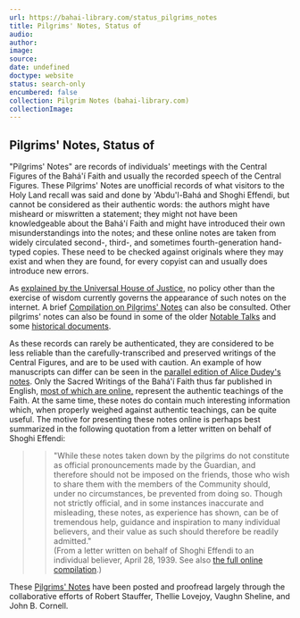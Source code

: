 ```yaml
---
url: https://bahai-library.com/status_pilgrims_notes
title: Pilgrims' Notes, Status of
audio: 
author: 
image: 
source: 
date: undefined
doctype: website
status: search-only
encumbered: false
collection: Pilgrim Notes (bahai-library.com)
collectionImage: 
---
```



## Pilgrims' Notes, Status of


"Pilgrims' Notes" are records of individuals' meetings with the Central Figures of the Bahá'í Faith and usually the recorded speech of the Central Figures. These Pilgrims' Notes are unofficial records of what visitors to the Holy Land recall was said and done by 'Abdu'l-Bahá and Shoghi Effendi, but cannot be considered as their authentic words: the authors might have misheard or miswritten a statement; they might not have been knowledgeable about the Bahá'í Faith and might have introduced their own misunderstandings into the notes; and these online notes are taken from widely circulated second-, third-, and sometimes fourth-generation hand-typed copies. These need to be checked against originals where they may exist and when they are found, for every copyist can and usually does introduce new errors.

As [explained by the Universal House of Justice,](http://bahai-library.com/uhj_pilgrims_notes_online) no policy other than the exercise of wisdom currently governs the appearance of such notes on the internet. A brief [Compilation on Pilgrims' Notes](http://bahai-library.com/compilation_pilgrims_notes) can also be consulted. Other pilgrims' notes can also be found in some of the older [Notable Talks](https://bahai-library.com/Talks) and some [historical documents](https://bahai-library.com/Histories).

As these records can rarely be authenticated, they are considered to be less reliable than the carefully-transcribed and preserved writings of the Central Figures, and are to be used with caution. An example of how manuscripts can differ can be seen in the [parallel edition of Alice Dudey's notes](http://bahai-library.com/dudley_notes_parallel_edition). Only the Sacred Writings of the Bahá'í Faith thus far published in English, [most of which are online,](https://bahai-library.com/Writings) represent the authentic teachings of the Faith. At the same time, these notes do contain much interesting information which, when properly weighed against authentic teachings, can be quite useful. The motive for presenting these notes online is perhaps best summarized in the following quotation from a letter written on behalf of Shoghi Effendi:

> > "While these notes taken down by the pilgrims do not constitute as official pronouncements made by the Guardian, and therefore should not be imposed on the friends, those who wish to share them with the members of the Community should, under no circumstances, be prevented from doing so. Though not strictly official, and in some instances inaccurate and misleading, these notes, as experience has shown, can be of tremendous help, guidance and inspiration to many individual believers, and their value as such should therefore be readily admitted."  
> > (From a letter written on behalf of Shoghi Effendi to an individual believer, April 28, 1939. See also [the full online compilation](http://bahai-library.com/compilation_pilgrims_notes).)

These [Pilgrims' Notes](https://bahai-library.com/Pilgrims) have been posted and proofread largely through the collaborative efforts of Robert Stauffer, Thellie Lovejoy, Vaughn Sheline, and John B. Cornell.